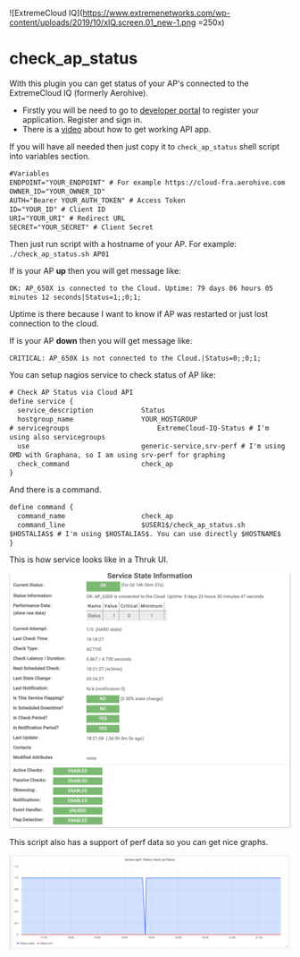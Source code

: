 ![ExtremeCloud IQ](https://www.extremenetworks.com/wp-content/uploads/2019/10/xIQ.screen.01_new-1.png =250x)

# check_ap_status

With this plugin you can get status of your AP's connected to the ExtremeCloud IQ (formerly Aerohive).

- Firstly you will be need to go to [developer portal](https://developer.aerohive.com) to register your application. Register and sign in.
- There is a [video](https://youtu.be/1dhP-QGoizg) about how to get working API app.

If you will have all needed then just copy it to `check_ap_status` shell script into variables section.

```
#Variables
ENDPOINT="YOUR_ENDPOINT" # For example https://cloud-fra.aerohive.com
OWNER_ID="YOUR_OWNER_ID" 
AUTH="Bearer YOUR_AUTH_TOKEN" # Access Token
ID="YOUR_ID" # Client ID
URI="YOUR_URI" # Redirect URL
SECRET="YOUR_SECRET" # Client Secret
```

Then just run script with a hostname of your AP. For example: `./check_ap_status.sh AP01`

If is your AP **up** then you will get message like:

```
OK: AP_650X is connected to the Cloud. Uptime: 79 days 06 hours 05 minutes 12 seconds|Status=1;;0;1;
```

Uptime is there because I want to know if AP was restarted or just lost connection to the cloud. 

If is your AP **down** then you will get message like:

```
CRITICAL: AP_650X is not connected to the Cloud.|Status=0;;0;1;
```

You can setup nagios service to check status of AP like:

```
# Check AP Status via Cloud API
define service {
  service_description            Status
  hostgroup_name                 YOUR_HOSTGROUP
# servicegroups			             ExtremeCloud-IQ-Status # I'm using also servicegroups
  use                            generic-service,srv-perf # I'm using OMD with Graphana, so I am using srv-perf for graphing 
  check_command                  check_ap
}
```

And there is a command.

```
define command {
  command_name                   check_ap
  command_line                   $USER1$/check_ap_status.sh $HOSTALIAS$ # I'm using $HOSTALIAS$. You can use directly $HOSTNAME$
}
```


This is how service looks like in a Thruk UI.

![check_ap_status Service](/screenshots/check_ap_status_nagios_service.png)


This script also has a support of perf data so you can get nice graphs.


![check_ap_status Graph](/screenshots/check_ap_status_graph.png)

